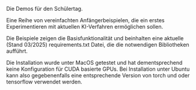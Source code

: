 Die Demos für den Schülertag.

Eine Reihe von vereinfachten Anfängerbeispielen, die ein erstes Experimentieren mit
aktuellen KI-Verfahren ermöglichen sollen. 

Die Beispiele zeigen die Basisfunktionalität und beinhalten eine aktuelle (Stand 03/2025)
requirements.txt Datei, die die notwendigen Bibliotheken aufführt.

Die Installation wurde unter MacOS getestet und hat dementsprechend keine Konfiguration für 
CUDA basierte GPUs. Bei Installation unter Ubuntu kann also gegebenenfalls eine 
entsprechende Version von torch und oder tensorflow verwendet werden. 
